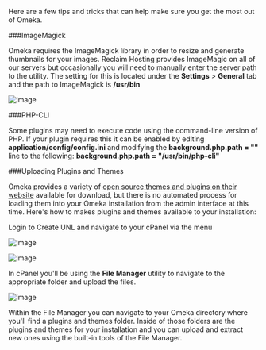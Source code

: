 Here are a few tips and tricks that can help make sure you get the most out of Omeka.

###ImageMagick

Omeka requires the ImageMagick library in order to resize and generate thumbnails for your images. Reclaim Hosting provides ImageMagic on all of our servers but occasionally you will need to manually enter the server path to the utility. The setting for this is located under the **Settings** > **General** tab and the path to ImageMagick is **/usr/bin**

![image](http://i.imgur.com/mIMQV8G.png)

###PHP-CLI

Some plugins may need to execute code using the command-line version of PHP. If your plugin requires this it can be enabled by editing **application/config/config.ini** and modifying the **background.php.path = ""** line to the following: **background.php.path = "/usr/bin/php-cli"**

###Uploading Plugins and Themes

Omeka provides a variety of [open source themes and plugins on their website](http://omeka.org/add-ons/) available for download, but there is no automated process for loading them into your Omeka installation from the admin interface at this time. Here's how to makes plugins and themes available to your installation:

Login to Create UNL and navigate to your cPanel via the menu

![image](http://i.imgur.com/078MlRC.png)

![image](http://i.imgur.com/9GULbFn.png)

In cPanel you'll be using the **File Manager** utility to navigate to the appropriate folder and upload the files.

![image](https://farm2.staticflickr.com/1703/24046258523_799f521bda_m.jpg)

Within the File Manager you can navigate to your Omeka directory where you'll find a plugins and themes folder. Inside of those folders are the plugins and themes for your installation and you can upload and extract new ones using the built-in tools of the File Manager.
